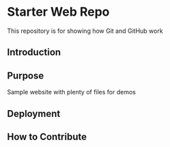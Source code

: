# Starter Web Repo

This repository is for showing how Git and GitHub work

## Introduction

## Purpose

Sample website with plenty of files for demos

## Deployment


## How to Contribute

